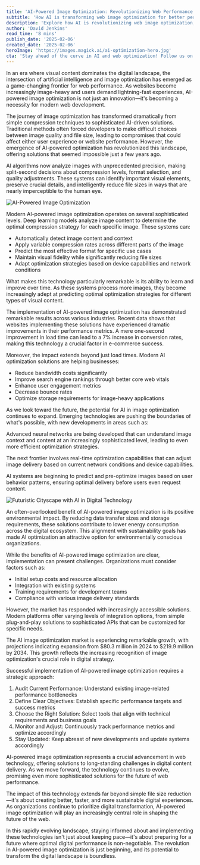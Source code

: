 ```yaml
---
title: 'AI-Powered Image Optimization: Revolutionizing Web Performance in the Digital Age'
subtitle: 'How AI is transforming web image optimization for better performance'
description: 'Explore how AI is revolutionizing web image optimization, offering unprecedented improvements in performance while maintaining visual quality. Learn about the latest developments in AI-powered compression techniques and their impact on user experience and business metrics.'
author: 'David Jenkins'
read_time: '8 mins'
publish_date: '2025-02-06'
created_date: '2025-02-06'
heroImage: 'https://images.magick.ai/ai-optimization-hero.jpg'
cta: 'Stay ahead of the curve in AI and web optimization! Follow us on LinkedIn for regular updates on cutting-edge developments in tech performance and digital innovation.'
---
```


In an era where visual content dominates the digital landscape, the intersection of artificial intelligence and image optimization has emerged as a game-changing frontier for web performance. As websites become increasingly image-heavy and users demand lightning-fast experiences, AI-powered image optimization is not just an innovation—it's becoming a necessity for modern web development.

The journey of image optimization has transformed dramatically from simple compression techniques to sophisticated AI-driven solutions. Traditional methods often forced developers to make difficult choices between image quality and file size, leading to compromises that could affect either user experience or website performance. However, the emergence of AI-powered optimization has revolutionized this landscape, offering solutions that seemed impossible just a few years ago.

AI algorithms now analyze images with unprecedented precision, making split-second decisions about compression levels, format selection, and quality adjustments. These systems can identify important visual elements, preserve crucial details, and intelligently reduce file sizes in ways that are nearly imperceptible to the human eye.

![AI-Powered Image Optimization](https://i.magick.ai/PIXE/1738858393222_magick_img.webp)

Modern AI-powered image optimization operates on several sophisticated levels. Deep learning models analyze image content to determine the optimal compression strategy for each specific image. These systems can:

- Automatically detect image content and context
- Apply variable compression rates across different parts of the image
- Predict the most effective format for specific use cases
- Maintain visual fidelity while significantly reducing file sizes
- Adapt optimization strategies based on device capabilities and network conditions

What makes this technology particularly remarkable is its ability to learn and improve over time. As these systems process more images, they become increasingly adept at predicting optimal optimization strategies for different types of visual content.

The implementation of AI-powered image optimization has demonstrated remarkable results across various industries. Recent data shows that websites implementing these solutions have experienced dramatic improvements in their performance metrics. A mere one-second improvement in load time can lead to a 7% increase in conversion rates, making this technology a crucial factor in e-commerce success.

Moreover, the impact extends beyond just load times. Modern AI optimization solutions are helping businesses:

- Reduce bandwidth costs significantly
- Improve search engine rankings through better core web vitals
- Enhance user engagement metrics
- Decrease bounce rates
- Optimize storage requirements for image-heavy applications

As we look toward the future, the potential for AI in image optimization continues to expand. Emerging technologies are pushing the boundaries of what's possible, with new developments in areas such as:

Advanced neural networks are being developed that can understand image context and content at an increasingly sophisticated level, leading to even more efficient optimization strategies.

The next frontier involves real-time optimization capabilities that can adjust image delivery based on current network conditions and device capabilities.

AI systems are beginning to predict and pre-optimize images based on user behavior patterns, ensuring optimal delivery before users even request content.

![Futuristic Cityscape with AI in Digital Technology](https://i.magick.ai/PIXE/1738858393219_magick_img.webp)

An often-overlooked benefit of AI-powered image optimization is its positive environmental impact. By reducing data transfer sizes and storage requirements, these solutions contribute to lower energy consumption across the digital ecosystem. This alignment with sustainability goals has made AI optimization an attractive option for environmentally conscious organizations.

While the benefits of AI-powered image optimization are clear, implementation can present challenges. Organizations must consider factors such as:

- Initial setup costs and resource allocation
- Integration with existing systems
- Training requirements for development teams
- Compliance with various image delivery standards

However, the market has responded with increasingly accessible solutions. Modern platforms offer varying levels of integration options, from simple plug-and-play solutions to sophisticated APIs that can be customized for specific needs.

The AI image optimization market is experiencing remarkable growth, with projections indicating expansion from $80.3 million in 2024 to $219.9 million by 2034. This growth reflects the increasing recognition of image optimization's crucial role in digital strategy.

Successful implementation of AI-powered image optimization requires a strategic approach:

1. Audit Current Performance: Understand existing image-related performance bottlenecks
2. Define Clear Objectives: Establish specific performance targets and success metrics
3. Choose the Right Solution: Select tools that align with technical requirements and business goals
4. Monitor and Adjust: Continuously track performance metrics and optimize accordingly
5. Stay Updated: Keep abreast of new developments and update systems accordingly

AI-powered image optimization represents a crucial advancement in web technology, offering solutions to long-standing challenges in digital content delivery. As we move forward, the technology continues to evolve, promising even more sophisticated solutions for the future of web performance.

The impact of this technology extends far beyond simple file size reduction—it's about creating better, faster, and more sustainable digital experiences. As organizations continue to prioritize digital transformation, AI-powered image optimization will play an increasingly central role in shaping the future of the web.

In this rapidly evolving landscape, staying informed about and implementing these technologies isn't just about keeping pace—it's about preparing for a future where optimal digital performance is non-negotiable. The revolution in AI-powered image optimization is just beginning, and its potential to transform the digital landscape is boundless.